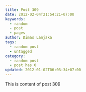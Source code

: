 ```yaml
---
title: Post 309
date: 2012-02-04T21:54:21+07:00
keywords:
  - random
  - post
  - pages
author: Dimas Lanjaka
tags:
  - random post
  - untagged
category:
  - random post
  - post has 0
updated: 2012-01-02T06:03:34+07:00
---
```

This is content of post 309